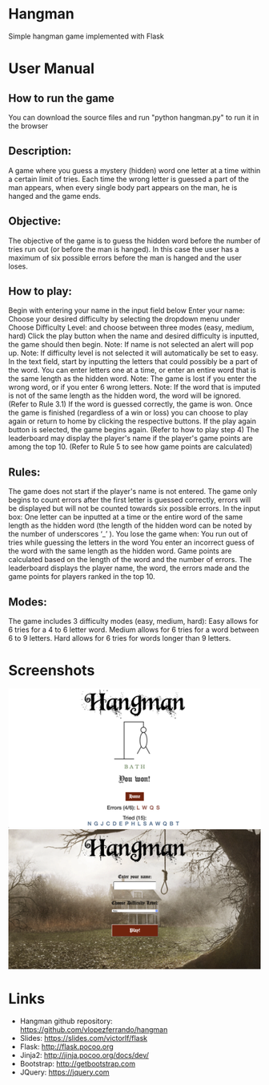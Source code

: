 # Hangman

Simple hangman game implemented with Flask

# User Manual

## How to run the game

You can download the source files and run "python hangman.py" to run it in the browser

## Description:

A game where you guess a mystery (hidden) word one letter at a time within a certain limit of tries. Each time the wrong letter is guessed a part of the man appears, when every single body part appears on the man, he is hanged and the game ends. 

## Objective:

The objective of the game is to guess the hidden word before the number of tries run out (or before the man is hanged). In this case the user has a maximum of six possible errors before the man is hanged and the user loses. 

## How to play:

Begin with entering your name in the input field below Enter your name: 
Choose your desired difficulty by selecting the dropdown menu under Choose Difficulty Level: and choose between three modes (easy, medium, hard)
Click the play button when the name and desired difficulty is inputted, the game should then begin.
Note: If  name is not selected an alert will pop up.
Note: If difficulty level is not selected it will automatically be set to easy.
In the text field, start by inputting the letters that could possibly be a part of the word. You can enter letters one at a time, or enter an entire word that is the same length as the hidden word. 
Note: The game is lost if you enter the wrong word, or if you enter 6 wrong letters. 
Note: If the word that is imputed is not of the same length as the hidden word, the word will be ignored. (Refer to Rule 3.1)
If the word is guessed correctly, the game is won. 
Once the game is finished (regardless of a win or loss) you can choose to play again or return to home by clicking the respective buttons. 
If the play again button is selected, the game begins again. (Refer to how to play step 4)
The leaderboard may display the player's name if the player's game points are among the top 10. (Refer to Rule 5 to see how game points are calculated)


## Rules:

The game does not start if the player's name is not entered. 
The game only begins to count errors after the first letter is guessed correctly, errors will be displayed but will not be counted towards six possible errors.
In the input box:
One letter can be inputted at a time or the entire word of the same length as the hidden word (the length of the hidden word can be noted by the number of underscores ‘_’ ).
You lose the game when:
You run out of tries while guessing the letters in the word
You enter an incorrect guess of the word with the same length as the hidden word.
Game points are calculated based on the length of the word and the number of errors. The leaderboard displays the player name, the word, the errors made and the game points for players ranked in the top 10. 

## Modes:

The game includes 3 difficulty modes (easy, medium, hard):
Easy allows for 6 tries for a 4 to 6 letter word.
Medium allows for 6 tries for a word between 6 to 9 letters.
Hard allows for 6 tries for words longer than 9 letters.

# Screenshots

![screenshot1](screenshots/screenshot1.png)
![screenshot2](screenshots/screenshot2.png)

# Links

* Hangman github repository: https://github.com/vlopezferrando/hangman
* Slides: https://slides.com/victorlf/flask
* Flask: http://flask.pocoo.org
* Jinja2: http://jinja.pocoo.org/docs/dev/
* Bootstrap: http://getbootstrap.com
* JQuery: https://jquery.com
